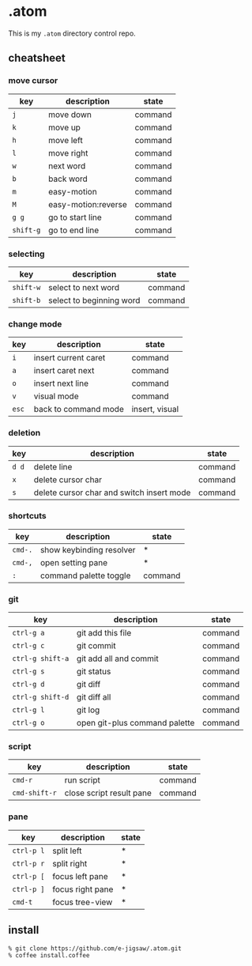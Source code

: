 # .atom

This is my `.atom` directory control repo.

## cheatsheet

### move cursor

key | description | state
--- | ----------- | -----
`j` | move down   | command
`k` | move up     | command
`h` | move left   | command
`l` | move right  | command
`w` | next word   | command
`b` | back word   | command
`m` | easy-motion | command
`M` | easy-motion:reverse | command
`g g`     | go to start line | command
`shift-g` | go to end line   | command

### selecting

key       | description         | state
--------- | ------------------- | -------
`shift-w` | select to next word | command
`shift-b` | select to beginning word | command

### change mode

key | description          | state
--- | -------------------- | ---
`i` | insert current caret | command
`a` | insert caret next    | command
`o` | insert next line     | command
`v` | visual mode | command
`esc` | back to command mode | insert, visual

### deletion

key | description          | state
--- | -------------------- | ---
`d d` | delete line        | command
`x` | delete cursor char   | command
`s` | delete cursor char and switch insert mode | command

### shortcuts

key     | description              | state
------- | ------------------------ | ---
`cmd-.` | show keybinding resolver | *
`cmd-,` | open setting pane        | *
`:`     | command palette toggle   | command

### git

key        | description              | state
---------- | ------------------------ | ---
`ctrl-g a` | git add this file        | command
`ctrl-g c` | git commit               | command
`ctrl-g shift-a` | git add all and commit | command
`ctrl-g s` | git status               | command
`ctrl-g d` | git diff                 | command
`ctrl-g shift-d` | git diff all       | command
`ctrl-g l` | git log                  | command
`ctrl-g o` | open git-plus command palette | command

### script

key       | description              | state
--------- | ------------------------ | ---
`cmd-r` | run script               | command
`cmd-shift-r` | close script result pane | command

### pane

key       | description              | state
--------- | ------------------------ | ---
`ctrl-p l`| split left               | *
`ctrl-p r`| split right              | *
`ctrl-p [`| focus left pane          | *
`ctrl-p ]`| focus right pane         | *
`cmd-t`   | focus tree-view          | *

## install

```
% git clone https://github.com/e-jigsaw/.atom.git
% coffee install.coffee
```
